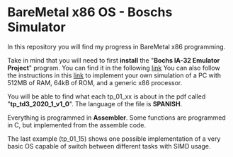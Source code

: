 # BareMetal x86 OS - Boschs Simulator

In this repository you will find my progress in BareMetal x86 programming.

Take in mind that you will need to first **install** the "**Bochs IA-32 Emulator Project**" program. You can find it in the following [link](https://bochs.sourceforge.io/getcurrent.html "link")
You can also follow the instructions in this [link](http://wiki.electron.frba.utn.edu.ar/doku.php?id=td3:bochs "link") to implement your own simulation of a PC with 512MB of RAM, 64kB of ROM, and a generic x86 processor.

You will be able to find what each tp_01_xx is about in the pdf called "**tp_td3_2020_1_v1_0**". The language of the file is **SPANISH**.

Everything is programmed in **Assembler**. Some functions are programmed in C, but implemented from the assemble code.

The last example (tp_01_15) shows one possible implementation of a very basic OS capable of switch between different tasks with SIMD usage.
